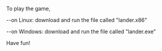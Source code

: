 To play the game,

--on Linux: download and run the file called "lander.x86"

--on Windows: download and run the file called "lander.exe"

Have fun!
